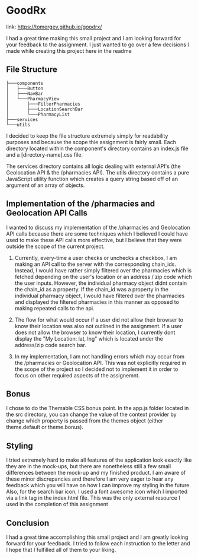 ﻿# GoodRx

link: https://tomergev.github.io/goodrx/

I had a great time making this small project and I am looking forward for your feedback to the assignment. I just wanted to go over a few decisions I made while creating this project here in the readme

## File Structure

```
├───components
│   ├───Button
│   ├───NavBar
│   └───PharmacyView
│       ├───FilterPharmacies
│       ├───LocationSearchBar
│       └───PharmacyList
├───services
└───utils
```

I decided to keep the file structure extremely simply for readability purposes and because the scope thie assignment is fairly small. Each directory located within the component's directory contains an index.js file and a [directory-name].css file. 

The services directory contains all logic dealing with external API's (the Geolocation API & the /pharmacies API). The utils directory contains a pure JavaScript utility function which creates a query string based off of an argument of an array of objects. 

## Implementation of the /pharmacies and Geolocation API Calls

I wanted to discuss my implementation of the /pharmacies and Geolocation API calls because there are some techniques which I believed I could have used to make these API calls more effective, but I believe that they were outside the scope of the current project. 

1. Currently, every-time a user checks or unchecks a checkbox, I am making an API call to the server with the corresponding chain_ids. Instead, I would have rather simply filtered over the pharmacies which is fetched depending on the user's location or an address / zip code which the user inputs. However, the individual pharmacy object didnt contain the chain_id as a property. If the chain_id was a property in the individual pharmacy object, I would have filtered over the pharmacies and displayed the filtered pharmacies in this manner as opposed to making repeated calls to the api. 

2. The flow for what would occur if a user did not allow their browser to know their location was also not outlined in the assignment. If a user does not allow the browser to know their location, I currently dont display the "My Location: lat, lng" which is located under the address/zip code search bar. 

3. In my implementation, I am not handling errors which may occur from the /pharmacies or Geolocation API. This was not explicitly required in the scope of the project so I decided not to implement it in order to focus on other required aspects of the assignemnt.  

## Bonus

I chose to do the Themable CSS bonus point. In the app.js folder located in the src directory, you can change the value of the context provider by change which property is passed from the themes object (either theme.default or theme.bonus). 

## Styling

I tried extremely hard to make all features of the application look exactly like they are in the mock-ups, but there are nonetheless still a few small differences between the mock-up and my finished product. I am aware of these minor discrepancies and therefore I am very eager to hear any feedback which you will have on how I can improve my styling in the future. Also, for the search bar icon, I used a font awesome icon which I imported via a link tag in the index.html file. This was the only external resource I used in the completion of this assignment 

## Conclusion

I had a great time accomplishing this small project and I am greatly looking forward for your feedback. I tried to follow each instruction to the letter and I hope that I fulfilled all of them to your liking. 
